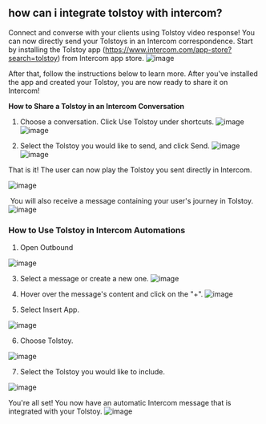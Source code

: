 ## how can i integrate tolstoy with intercom?

Connect and converse with your clients using Tolstoy video response! You can now directly send your Tolstoys in an Intercom correspondence.
Start by installing the Tolstoy app (https://www.intercom.com/app-store?search=tolstoy) from Intercom app store. 
![image](https://github.com/user-attachments/assets/cd16ce1b-c254-47e8-9211-1cc322b2afeb)


After that, follow the instructions below to learn more. After you've installed the app and created your Tolstoy, you are now ready to share it on Intercom!

**How to Share a Tolstoy in an Intercom Conversation**
1. Choose a conversation. Click Use Tolstoy under shortcuts.
![image](https://github.com/user-attachments/assets/3ddf264c-efdc-4a2d-986d-2f4004cb7655)
![image](https://github.com/user-attachments/assets/9e63a4e0-fa9c-48be-a8d1-b13ec38545ea)


2. Select the Tolstoy you would like to send, and click Send. 
![image](https://github.com/user-attachments/assets/8733effb-1fef-4a94-9623-be7298f4ab09)
![image](https://github.com/user-attachments/assets/2e2dee19-553e-48d2-b3be-857a4eddba8f)



That is it! The user can now play the Tolstoy you sent directly in Intercom. 

![image](https://github.com/user-attachments/assets/e8f0c828-22df-4634-ac04-ba6204ed5f30)

​
You will also receive a message containing your user's journey in Tolstoy. 
![image](https://github.com/user-attachments/assets/db1242f2-7863-4b13-a059-bac04752e275)


### How to Use Tolstoy in Intercom Automations
1. Open Outbound
   
![image](https://github.com/user-attachments/assets/f560696b-b5ab-4937-97ee-23565ad6474b)

3. Select a message or create a new one. 
![image](https://github.com/user-attachments/assets/6baf8217-3543-4f81-a882-677dd33555eb)

4. Hover over the message's content and click on the "+".
![image](https://github.com/user-attachments/assets/3334e1cf-9d94-43aa-b2d8-1bb47e31b45e)

5. Select Insert App.
   
![image](https://github.com/user-attachments/assets/b4637bba-ccfe-4128-8c76-efba7121c4ca)

6. Choose Tolstoy.
   
![image](https://github.com/user-attachments/assets/78a9ed59-b4e8-40f3-9c4f-27c5cb837a55)


7. Select the Tolstoy you would like to include.

![image](https://github.com/user-attachments/assets/4ef12e6e-91a4-465b-9de2-9705db4c9ce3)



You're all set! You now have an automatic Intercom message that is integrated with your Tolstoy. 
![image](https://github.com/user-attachments/assets/e325dc03-36b6-4a63-b052-5c7d57c3c138)
